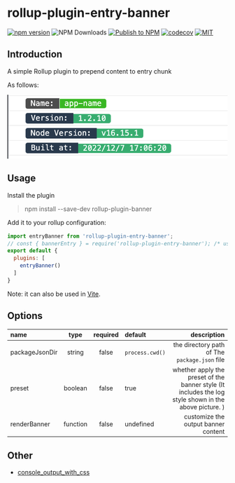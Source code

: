 # rollup-plugin-entry-banner


[![npm version](https://img.shields.io/npm/v/rollup-plugin-entry-banner.svg)](https://www.npmjs.com/package/rollup-plugin-entry-banner)
![NPM Downloads](https://badgen.net/npm/dt/rollup-plugin-entry-banner)
[![Publish to NPM](https://github.com/jackluson/rollup-plugin-entry-banner/actions/workflows/publish.yml/badge.svg)](https://github.com/jackluson/rollup-plugin-entry-banner/actions/workflows/publish.yml)
[![codecov](https://codecov.io/gh/jackluson/rollup-plugin-entry-banner/branch/master/graph/badge.svg?token=KWJ4KGM1SA)](https://codecov.io/gh/jackluson/rollup-plugin-entry-banner)
[![MIT](https://img.shields.io/github/license/jackluson/rollup-plugin-entry-banner?style=plastic)](https://github.com/jackluson/rollup-plugin-entry-banner/blob/main/LICENSE)
## Introduction
A simple Rollup plugin to prepend content to entry chunk

As follows:

![screenshots](screenshots/entry_log.png)
## Usage

Install the plugin
> npm install --save-dev rollup-plugin-banner


Add it to your rollup configuration:

```js
import entryBanner from 'rollup-plugin-entry-banner';
// const { bannerEntry } = require('rollup-plugin-entry-banner'); /* use commonjs */
export default {
  plugins: [
    entryBanner()
  ]
}
```
Note: it can also be used in  [Vite](https://github.com/vitejs/vite).
## Options


| name             |        type        | required | default                                             |                       description |
| :--------------- | :----------------: | :------: | :-------------------------------------------------- | ----------------------------------------------: |
| packageJsonDir   |      string     |  false   | `process.cwd()` |                    the directory path of The `package.json` file |
| preset    |       boolean       |  false   | true                                                  |         whether apply the preset of the banner style (It includes the log style shown in the above picture. ) |
| renderBanner    |       function       |  false   | undefined                                                  |        customize the output banner content |


## Other

- [console_output_with_css](https://developer.chrome.com/docs/devtools/console/api/#styling_console_output_with_css)
